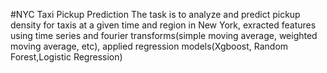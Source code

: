 #NYC Taxi Pickup Prediction 
The task is to analyze and predict pickup density for taxis at a given time and region in New York, exracted features using time series and fourier transforms(simple moving average, weighted moving average, etc), applied regression models(Xgboost, Random Forest,Logistic Regression)
